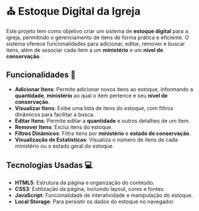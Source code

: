 # ⛪ Estoque Digital da Igreja

Este projeto tem como objetivo criar um sistema de **estoque digital** para a igreja, permitindo o gerenciamento de itens de forma prática e eficiente. O sistema oferece funcionalidades para adicionar, editar, remover e buscar itens, além de associar cada item a um **ministério** e um **nível de conservação**.

## Funcionalidades 🎯

- **Adicionar Itens**: Permite adicionar novos itens ao estoque, informando a **quantidade**, **ministério** ao qual o item pertence e seu **nível de conservação**.
- **Visualizar Itens**: Exibe uma lista de itens do estoque, com filtros dinâmicos para facilitar a busca.
- **Editar Itens**: Permite editar a **quantidade** e outros detalhes de um item.
- **Remover Itens**: Exclui itens do estoque.
- **Filtros Dinâmicos**: Filtra itens por **ministério** e **estado de conservação**.
- **Visualização de Estatísticas**: Visualiza o número de itens de cada ministério ou o estado geral do estoque.

## Tecnologias Usadas 💻

- **HTML5**: Estrutura da página e organização do conteúdo.
- **CSS3**: Estilização da página, incluindo layout, cores e fontes.
- **JavaScript**: Funcionalidade de interatividade e manipulação do estoque.
- **Local Storage**: Para persistir os dados do estoque no navegador.